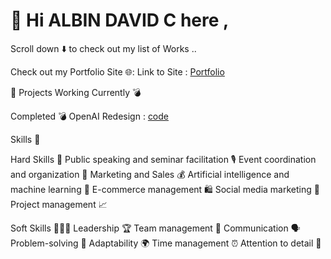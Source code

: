 <h1>👋 Hi ALBIN DAVID C here ,</h1>

Scroll down ⬇️ to check out my list of Works ..

Check out my Portfolio Site 🌐:
Link to Site : [Portfolio](https://albindavidc.github.io/portfolio/)

🚀 Projects
Working Currently 💣


Completed 💣
OpenAI Redesign : [code](https://albindavidc.github.io/OpenAI/)



Skills 🚀

Hard Skills 🤖
Public speaking and seminar facilitation 🎙️
Event coordination and organization 🎉
Marketing and Sales 💰
Artificial intelligence and machine learning 🧠
E-commerce management 🛍️
Social media marketing 📱
Project management 📈

Soft Skills 🧑‍🤝‍🧑
Leadership 🏆
Team management 👥
Communication 🗣️
Problem-solving 🤔
Adaptability 🌍
Time management ⏰
Attention to detail 👀
